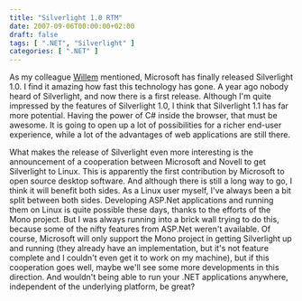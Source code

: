 ```yaml
---
title: "Silverlight 1.0 RTM"
date: 2007-09-06T00:00:00+02:00
draft: false
tags: [ ".NET", "Silverlight" ]
categories: [ ".NET" ]
---
```


As my colleague [Willem](http://blogs.infosupport.com/blogs/willemm/archive/2007/09/06/Silverlight-1.0-RTM.aspx) mentioned, Microsoft has finally released Silverlight 1.0. I find it amazing how fast this technology has gone. A year ago nobody heard of Silverlight, and now there is a first release. Although I'm quite impressed by the features of Silverlight 1.0, I think that Silverlight 1.1 has far more potential. Having the power of C# inside the browser, that must be awesome. It is going to open up a lot of possibilities for a richer end-user experience, while a lot of the advantages of web applications are still there.

What makes the release of Silverlight even more interesting is the announcement of a cooperation between Microsoft and Novell to get Silverlight to Linux. This is apparently the first contribution by Microsoft to open source desktop software. And although there is still a long way to go, I think it will benefit both sides. As a Linux user myself, I've always been a bit split between both sides. Developing ASP.Net applications and running them on Linux is quite possible these days, thanks to the efforts of the Mono project. But I was always running into a brick wall trying to do this, because some of the nifty features from ASP.Net weren't available. Of course, Microsoft will only support the Mono project in getting Silverlight up and running (they already have an implementation, but it's not feature complete and I couldn't even get it to work on my machine), but if this cooperation goes well, maybe we'll see some more developments in this direction. And wouldn't being able to run your .NET applications anywhere, independent of the underlying platform, be great?